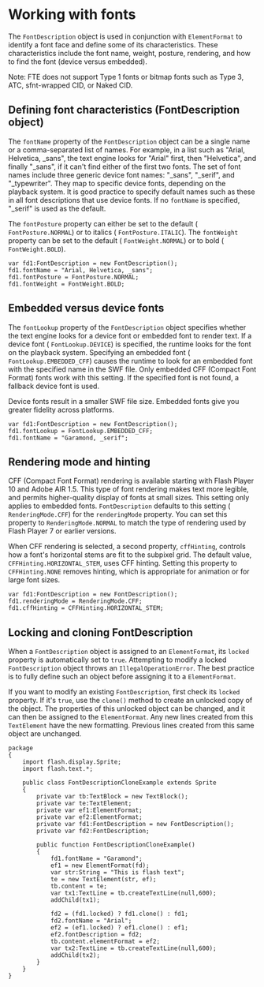 # Working with fonts

The `FontDescription` object is used in conjunction with `ElementFormat` to
identify a font face and define some of its characteristics. These
characteristics include the font name, weight, posture, rendering, and how to
find the font (device versus embedded).

Note: FTE does not support Type 1 fonts or bitmap fonts such as Type 3, ATC,
sfnt-wrapped CID, or Naked CID.

## Defining font characteristics (FontDescription object)

The `fontName` property of the `FontDescription` object can be a single name or
a comma-separated list of names. For example, in a list such as "Arial,
Helvetica, \_sans", the text engine looks for "Arial" first, then "Helvetica",
and finally "\_sans", if it can't find either of the first two fonts. The set of
font names include three generic device font names: "\_sans", "\_serif", and
"\_typewriter". They map to specific device fonts, depending on the playback
system. It is good practice to specify default names such as these in all font
descriptions that use device fonts. If no `fontName` is specified, "\_serif" is
used as the default.

The `fontPosture` property can either be set to the default (
`FontPosture.NORMAL`) or to italics ( `FontPosture.ITALIC`). The `fontWeight`
property can be set to the default ( `FontWeight.NORMAL`) or to bold (
`FontWeight.BOLD`).

    var fd1:FontDescription = new FontDescription();
    fd1.fontName = "Arial, Helvetica, _sans";
    fd1.fontPosture = FontPosture.NORMAL;
    fd1.fontWeight = FontWeight.BOLD;

## Embedded versus device fonts

The `fontLookup` property of the `FontDescription` object specifies whether the
text engine looks for a device font or embedded font to render text. If a device
font ( `FontLookup.DEVICE`) is specified, the runtime looks for the font on the
playback system. Specifying an embedded font ( `FontLookup.EMBEDDED_CFF`) causes
the runtime to look for an embedded font with the specified name in the SWF
file. Only embedded CFF (Compact Font Format) fonts work with this setting. If
the specified font is not found, a fallback device font is used.

Device fonts result in a smaller SWF file size. Embedded fonts give you greater
fidelity across platforms.

    var fd1:FontDescription = new FontDescription();
    fd1.fontLookup = FontLookup.EMBEDDED_CFF;
    fd1.fontName = "Garamond, _serif";

## Rendering mode and hinting

CFF (Compact Font Format) rendering is available starting with Flash Player 10
and Adobe AIR 1.5. This type of font rendering makes text more legible, and
permits higher-quality display of fonts at small sizes. This setting only
applies to embedded fonts. `FontDescription` defaults to this setting (
`RenderingMode.CFF`) for the `renderingMode` property. You can set this property
to `RenderingMode.NORMAL` to match the type of rendering used by Flash Player 7
or earlier versions.

When CFF rendering is selected, a second property, `cffHinting`, controls how a
font's horizontal stems are fit to the subpixel grid. The default value,
`CFFHinting.HORIZONTAL_STEM`, uses CFF hinting. Setting this property to
`CFFHinting.NONE` removes hinting, which is appropriate for animation or for
large font sizes.

    var fd1:FontDescription = new FontDescription();
    fd1.renderingMode = RenderingMode.CFF;
    fd1.cffHinting = CFFHinting.HORIZONTAL_STEM;

## Locking and cloning FontDescription

When a `FontDescription` object is assigned to an `ElementFormat`, its `locked`
property is automatically set to `true`. Attempting to modify a locked
`FontDescription` object throws an `IllegalOperationError`. The best practice is
to fully define such an object before assigning it to a `ElementFormat`.

If you want to modify an existing `FontDescription`, first check its `locked`
property. If it's `true`, use the `clone()` method to create an unlocked copy of
the object. The properties of this unlocked object can be changed, and it can
then be assigned to the `ElementFormat`. Any new lines created from this
`TextElement` have the new formatting. Previous lines created from this same
object are unchanged.

    package
    {
    	import flash.display.Sprite;
    	import flash.text.*;

    	public class FontDescriptionCloneExample extends Sprite
    	{
    		private var tb:TextBlock = new TextBlock();
    		private var te:TextElement;
    		private var ef1:ElementFormat;
    		private var ef2:ElementFormat;
    		private var fd1:FontDescription = new FontDescription();
    		private var fd2:FontDescription;

    		public function FontDescriptionCloneExample()
    		{
    			fd1.fontName = "Garamond";
    			ef1 = new ElementFormat(fd);
    			var str:String = "This is flash text";
    			te = new TextElement(str, ef);
    			tb.content = te;
    			var tx1:TextLine = tb.createTextLine(null,600);
    			addChild(tx1);

    			fd2 = (fd1.locked) ? fd1.clone() : fd1;
    			fd2.fontName = "Arial";
    			ef2 = (ef1.locked) ? ef1.clone() : ef1;
    			ef2.fontDescription = fd2;
    			tb.content.elementFormat = ef2;
    			var tx2:TextLine = tb.createTextLine(null,600);
    			addChild(tx2);
    		}
    	}
    }
